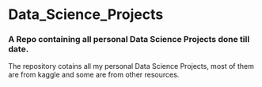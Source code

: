# Data_Science_Projects
### A Repo containing all personal Data Science Projects done till date.

The repository cotains all my personal Data Science Projects, most of them are from kaggle and some are from other resources. 

